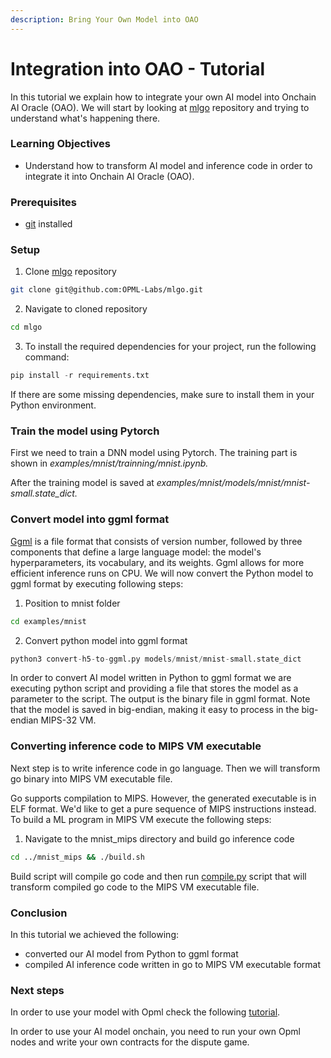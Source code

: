 ```yaml
---
description: Bring Your Own Model into OAO
---
```


# Integration into OAO - Tutorial

In this tutorial we explain how to integrate your own AI model into Onchain AI Oracle (OAO). We will start by looking at [mlgo](https://github.com/OPML-Labs/mlgo) repository and trying to understand what's happening there.

### Learning Objectives

* Understand how to transform AI model and inference code in order to integrate it into Onchain AI Oracle (OAO).

### Prerequisites

* [git](https://git-scm.com/book/en/v2/Getting-Started-Installing-Git) installed

### Setup

1. Clone [mlgo](https://github.com/ora-io/opml/tree/main) repository

```sh
git clone git@github.com:OPML-Labs/mlgo.git
```

2. Navigate to cloned repository

```bash
cd mlgo
```

3. To install the required dependencies for your project, run the following command:

```python
pip install -r requirements.txt
```

If there are some missing dependencies, make sure to install them in your Python environment.

### Train the model using Pytorch

First we need to train a DNN model using Pytorch. The training part is shown in  _examples/mnist/trainning/mnist.ipynb._

After the training model is saved at _examples/mnist/models/mnist/mnist-small.state\_dict._

### Convert model into ggml format

[Ggml](https://github.com/ggerganov/ggml) is a file format that consists of version number, followed by three components that define a large language model: the model's hyperparameters, its vocabulary, and its weights. Ggml allows for more efficient inference runs on CPU. We will now convert the Python model to ggml format by executing following steps:

1. Position to mnist folder

```bash
cd examples/mnist
```

2. Convert python model into ggml format

```python
python3 convert-h5-to-ggml.py models/mnist/mnist-small.state_dict
```

In order to convert AI model written in Python to ggml format we are executing python script and providing a file that stores the model as a parameter to the script. The output is the binary file in ggml format. Note that the model is saved in big-endian, making it easy to process in the big-endian MIPS-32 VM.

### Converting inference code to MIPS VM executable

Next step is to write inference code in go language. Then we will transform go binary into MIPS VM executable file.&#x20;

Go supports compilation to MIPS. However, the generated executable is in ELF format. We'd like to get a pure sequence of MIPS instructions instead. To build a ML program in MIPS VM execute the following steps:

1. Navigate to the mnist\_mips directory and build go inference code

```bash
cd ../mnist_mips && ./build.sh
```

Build script will compile go code and then run [compile.py](https://github.com/OPML-Labs/mlgo/blob/6b6d69394efc7268160a4b5218488e1b8f6b9795/compile.py) script that will transform compiled go code to the MIPS VM executable file.

### Conclusion

In this tutorial we achieved the following:

* converted our AI model from Python to ggml format
* compiled AI inference code written in go to MIPS VM executable format

### Next steps

In order to use your model with Opml check the following [tutorial](https://github.com/ora-io/opml/blob/main/docs/tutorial.md).

In order to use your AI model onchain, you need to run your own Opml nodes and write your own contracts for the dispute game.

